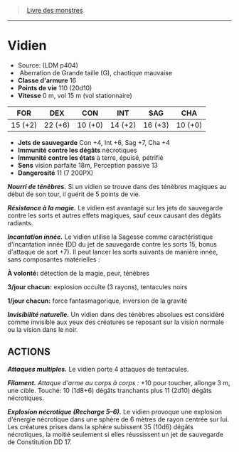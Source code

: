 ﻿> [Livre des monstres](tome_of_beasts.md)

---

# Vidien

- Source: (LDM p404)
-  Aberration de Grande taille (G), chaotique mauvaise
- **Classe d'armure** 16
- **Points de vie** 110 (20d10)
- **Vitesse** 0 m, vol 15 m (vol stationnaire)

|FOR|DEX|CON|INT|SAG|CHA|
|---|---|---|---|---|---|
|15 (+2)|22 (+6)|10 (+0)|14 (+2)|16 (+3)|10 (+0)|

- **Jets de sauvegarde** Con +4, Int +6, Sag +7, Cha +4
- **Immunité contre les dégâts** nécrotiques
- **Immunité contre les états** à terre, épuisé, pétrifié
- **Sens** vision parfaite 18m, Perception passive 13
- **Dangerosité** 11 (7 200PX)

**_Nourri de ténèbres._** Si un vidien se trouve dans des ténèbres magiques au début de son tour, il guérit de 5 points de vie.

**_Résistance à la magie._** Le vidien est avantagé sur les jets de sauvegarde contre les sorts et autres effets magiques, sauf ceux causant des dégâts radiants.

**_Incantation innée._** Le vidien utilise la Sagesse comme caractéristique d'incantation innée (DD du jet de sauvegarde contre les sorts 15, bonus d'attaque de sort +7). Il peut lancer les sorts suivants de manière innée, sans composantes matérielles :

**À volonté:** détection de la magie, peur, ténèbres

**3/jour chacun:** explosion occulte (3 rayons), tentacules noirs

**1/jour chacun:** force fantasmagorique, inversion de la gravité

**_Invisibilité naturelle._** Un vidien dans des ténèbres absolues est considéré comme invisible aux yeux des créatures se reposant sur la vision normale ou la vision dans le noir.

## ACTIONS

**_Attaques multiples._** Le vidien porte 4 attaques de tentacules.

**_Filament._** _Attaque d'arme au corps à corps :_ +10 pour toucher, allonge 3 m, une cible. Touché: 10 (1d8+6) dégâts tranchants plus 11 (2d10) dégâts nécrotiques.

**_Explosion nécrotique (Recharge 5–6)._** Le vidien provoque une explosion d'énergie nécrotique dans une sphère de 6 mètres de rayon centrée sur lui. Les créatures prises dans la sphère subissent 35 (10d6) dégâts nécrotiques, la moitié seulement si elles réussissent un jet de sauvegarde de Constitution DD 17.

